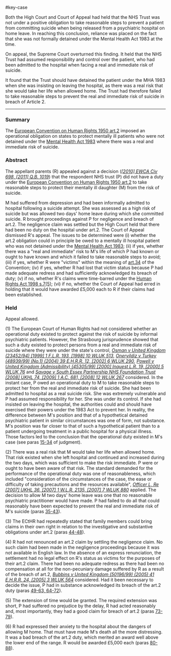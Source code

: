 #key-case 

Both the High Court and Court of Appeal had held that the NHS Trust was not under a positive obligation to take reasonable steps to prevent a patient from committing suicide when being released from a psychiatric hospital on home leave. In reaching this conclusion, reliance was placed on the fact that she was not formally detained under the Mental Health Act 1983 at the time.

On appeal, the Supreme Court overturned this finding. It held that the NHS Trust had assumed responsibility and control over the patient, who had been admitted to the hospital when facing a real and immediate risk of suicide.

It found that the Trust should have detained the patient under the MHA 1983 when she was insisting on leaving the hospital, as there was a real risk that she would take her life when allowed home. The Trust had therefore failed to take reasonable steps to prevent the real and immediate risk of suicide in breach of Article 2.

---

### Summary

The [European Convention on Human Rights 1950 art.2](https://uk.westlaw.com/Document/I1B58031DEC86485FA3AEEFBD8980CD10/View/FullText.html?originationContext=document&transitionType=DocumentItem&ppcid=6183b2692ce14e6eb90c6a75ab95aa7d&contextData=(sc.Default)) imposed an operational obligation on states to protect mentally ill patients who were not detained under the [Mental Health Act 1983](https://uk.westlaw.com/Document/I60244931E42311DAA7CF8F68F6EE57AB/View/FullText.html?originationContext=document&transitionType=DocumentItem&ppcid=6183b2692ce14e6eb90c6a75ab95aa7d&contextData=(sc.Default)) where there was a real and immediate risk of suicide.

### Abstract

The appellant parents (R) appealed against a decision (_[[2010] EWCA Civ 698, [2011] Q.B. 1019](https://uk.westlaw.com/Document/I8431D2D07D8E11DF82BDEC4447275D11/View/FullText.html?originationContext=document&transitionType=DocumentItem&ppcid=6183b2692ce14e6eb90c6a75ab95aa7d&contextData=(sc.Default))_) that the respondent NHS trust (P) did not have a duty under the [European Convention on Human Rights 1950 art.2](https://uk.westlaw.com/Document/I1B58031DEC86485FA3AEEFBD8980CD10/View/FullText.html?originationContext=document&transitionType=DocumentItem&ppcid=6183b2692ce14e6eb90c6a75ab95aa7d&contextData=(sc.Default)) to take reasonable steps to protect their mentally ill daughter (M) from the risk of suicide.

M had suffered from depression and had been informally admitted to hospital following a suicide attempt. She was assessed as a high risk of suicide but was allowed two days' home leave during which she committed suicide. R brought proceedings against P for negligence and breach of art.2. The negligence claim was settled but the High Court held that there had been no duty on the hospital under art.2. The Court of Appeal dismissed R's appeal. The issues to be determined were (i) whether the art.2 obligation could in principle be owed to a mentally ill hospital patient who was not detained under the [Mental Health Act 1983](https://uk.westlaw.com/Document/I60244931E42311DAA7CF8F68F6EE57AB/View/FullText.html?originationContext=document&transitionType=DocumentItem&ppcid=6183b2692ce14e6eb90c6a75ab95aa7d&contextData=(sc.Default)); (ii) if yes, whether there was a "real and immediate" risk to M's life of which P had known or ought to have known and which it failed to take reasonable steps to avoid; (iii) if yes, whether R were "victims" within the meaning of [art.34](https://uk.westlaw.com/Document/I0C682D7A7A274A98835E110D8A2A3739/View/FullText.html?originationContext=document&transitionType=DocumentItem&ppcid=6183b2692ce14e6eb90c6a75ab95aa7d&contextData=(sc.Default)) of the Convention; (iv) if yes, whether R had lost that victim status because P had made adequate redress and had sufficiently acknowledged its breach of duty; (v) if no, whether R's claims were time-barred under the [Human Rights Act 1998 s.7(5)](https://uk.westlaw.com/Document/I2B27DBC0E45011DA8D70A0E70A78ED65/View/FullText.html?originationContext=document&transitionType=DocumentItem&ppcid=6183b2692ce14e6eb90c6a75ab95aa7d&contextData=(sc.Default)); (vi) if no, whether the Court of Appeal had erred in holding that it would have awarded £5,000 each to R if their claims had been established.

### Held

Appeal allowed.

(1) The European Court of Human Rights had not considered whether an operational duty existed to protect against the risk of suicide by informal psychiatric patients. However, the Strasbourg jurisprudence showed that such a duty existed to protect persons from a real and immediate risk of suicide where they were under the state's control, _[Osman v United Kingdom (23452/94) [1999] 1 F.L.R. 193, [1998] 10 WLUK 513](https://uk.westlaw.com/Document/I14AEDD80E42811DA8FC2A0F0355337E9/View/FullText.html?originationContext=document&transitionType=DocumentItem&ppcid=6183b2692ce14e6eb90c6a75ab95aa7d&contextData=(sc.Default))_, _[Oneryildiz v Turkey (48939/99) (No.1) (2004) 39 E.H.R.R. 12, [2002] 6 WLUK 290](https://uk.westlaw.com/Document/I142E89F0E42811DA8FC2A0F0355337E9/View/FullText.html?originationContext=document&transitionType=DocumentItem&ppcid=6183b2692ce14e6eb90c6a75ab95aa7d&contextData=(sc.Default))_, _[Powell v United Kingdom (Admissibility) (45305/99) [2000] Inquest L.R. 19, [2000] 5 WLUK 76](https://uk.westlaw.com/Document/I418EF010E57211DAB242AFEA6182DD7E/View/FullText.html?originationContext=document&transitionType=DocumentItem&ppcid=6183b2692ce14e6eb90c6a75ab95aa7d&contextData=(sc.Default))_ and _[Savage v South Essex Partnership NHS Foundation Trust [2008] UKHL 74, [2009] 1 A.C. 681, [2008] 12 WLUK 267](https://uk.westlaw.com/Document/IBD93F4C0C73411DD9428CA1F1923C0C6/View/FullText.html?originationContext=document&transitionType=DocumentItem&ppcid=6183b2692ce14e6eb90c6a75ab95aa7d&contextData=(sc.Default))_ considered. In the instant case, P owed an operational duty to M to take reasonable steps to protect her from the real and immediate risk of suicide. She had been admitted to hospital as a real suicide risk. She was extremely vulnerable and P had assumed responsibility for her. She was under its control. If she had insisted on leaving the hospital, the authorities could and should have exercised their powers under the 1983 Act to prevent her. In reality, the difference between M's position and that of a hypothetical detained psychiatric patient in similar circumstances was one of form, not substance. M's position was far closer to that of such a hypothetical patient than to a patient undergoing treatment in a public hospital for a physical illness. Those factors led to the conclusion that the operational duty existed in M's case (see paras [15-34](javascript:void(0); "View judgment paragraphs") of judgment). 

(2) There was a real risk that M would take her life when allowed home. That risk existed when she left hospital and continued and increased during the two days, which was sufficient to make the risk immediate. P were or ought to have been aware of that risk. The standard demanded for the performance of the operational duty was one of reasonableness, which included "consideration of the circumstances of the case, the ease or difficulty of taking precautions and the resources available", _[Officer L, Re [2007] UKHL 36, [2007] 1 W.L.R. 2135, [2007] 7 WLUK 880](https://uk.westlaw.com/Document/I003854903FE311DCB44CE4BE6C591227/View/FullText.html?originationContext=document&transitionType=DocumentItem&ppcid=6183b2692ce14e6eb90c6a75ab95aa7d&contextData=(sc.Default))_ applied. The decision to allow M two days' home leave was one that no reasonable psychiatric practitioner would have made. P had failed to do all that could reasonably have been expected to prevent the real and immediate risk of M's suicide (paras [35-43](javascript:void(0); "View judgment paragraphs")). 

(3) The ECtHR had repeatedly stated that family members could bring claims in their own right in relation to the investigative and substantive obligations under art.2 (paras [44-48](javascript:void(0); "View judgment paragraphs")). 

(4) R had not renounced an art.2 claim by settling the negligence claim. No such claim had been made in the negligence proceedings because it was not available in English law. In the absence of an express renunciation, the settlement had no legal effect on R's status as victims for the purposes of their art.2 claim. There had been no adequate redress as there had been no compensation at all for the non-pecuniary damage suffered by R as a result of the breach of art.2, _[Bubbins v United Kingdom (50196/99) (2005) 41 E.H.R.R. 24, [2005] 3 WLUK 564](https://uk.westlaw.com/Document/I7CE76D50E42711DA8FC2A0F0355337E9/View/FullText.html?originationContext=document&transitionType=DocumentItem&ppcid=6183b2692ce14e6eb90c6a75ab95aa7d&contextData=(sc.Default))_ considered. Had it been necessary to decide the issue, P had in substance acknowledged its breach of the art.2 duty (paras [49-63, 64-72](javascript:void(0); "View judgment paragraphs")). 

(5) The extension of time would be granted. The required extension was short, P had suffered no prejudice by the delay, R had acted reasonably and, most importantly, they had a good claim for breach of art.2 (paras [73-79](javascript:void(0); "View judgment paragraphs")). 

(6) R had expressed their anxiety to the hospital about the dangers of allowing M home. That must have made M's death all the more distressing. It was a bad breach of the art.2 duty, which merited an award well above the lower end of the range. R would be awarded £5,000 each (paras [80-88](javascript:void(0); "View judgment paragraphs")).